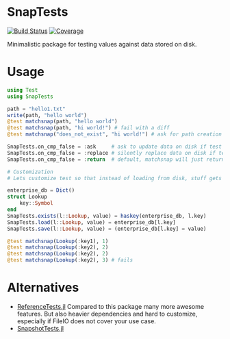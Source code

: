 # SnapTests

[![Build Status](https://github.com/jw3126/SnapTests.jl/actions/workflows/CI.yml/badge.svg?branch=main)](https://github.com/jw3126/SnapTests.jl/actions/workflows/CI.yml?query=branch%3Amain)
[![Coverage](https://codecov.io/gh/jw3126/SnapTests.jl/branch/main/graph/badge.svg)](https://codecov.io/gh/jw3126/SnapTests.jl)

Minimalistic package for testing values against data stored on disk.

# Usage

```julia
using Test
using SnapTests

path = "hello1.txt"
write(path, "hello world")
@test matchsnap(path, "hello world")
@test matchsnap(path, "hi world!") # fail with a diff
@test matchsnap("does_not_exist", "hi world!") # ask for path creation

SnapTests.on_cmp_false = :ask     # ask to update data on disk if test fails
SnapTests.on_cmp_false = :replace # silently replace data on disk if test fails
SnapTests.on_cmp_false = :return  # default, matchsnap will just return false

# Customization
# Lets customize test so that instead of loading from disk, stuff gets looked up from a database

enterprise_db = Dict()
struct Lookup
    key::Symbol
end
SnapTests.exists(l::Lookup, value) = haskey(enterprise_db, l.key)
SnapTests.load(l::Lookup, value) = enterprise_db[l.key]
SnapTests.save(l::Lookup, value) = (enterprise_db[l.key] = value)

@test matchsnap(Lookup(:key1), 1)
@test matchsnap(Lookup(:key2), 2)
@test matchsnap(Lookup(:key2), 2)
@test matchsnap(Lookup(:key2), 3) # fails
```

# Alternatives

* [ReferenceTests.jl](https://github.com/JuliaTesting/ReferenceTests.jl) 
  Compared to this package many more awesome features. But also heavier dependencies
  and hard to customize, especially if FileIO does not cover your use case.
* [SnapshotTests.jl](https://github.com/mattwigway/SnapshotTests.jl)

